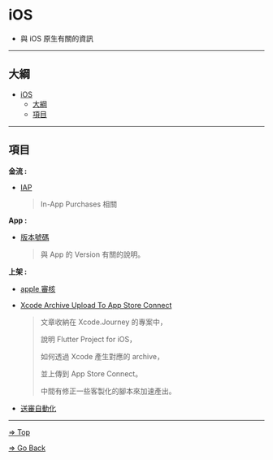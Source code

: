# iOS

- 與 iOS 原生有關的資訊

---

## 大綱

- [iOS](#ios)
  - [大綱](#大綱)
  - [項目](#項目)

---

## 項目

**金流 :**

- [IAP](./IAP/README.md)

  > In-App Purchases 相關

**App :**

- [版本號碼](./BundleVersion/README.md)

  > 與 App 的 Version 有關的說明。

**上架 :**

- [apple 審核](./Review/README.md)

- [Xcode Archive Upload To App Store Connect](https://github.com/espgrandia/Xcode.Journey/blob/master/Xcode_Archive_Upload_To_AppStoreConnect_Using_FlutterProject/README.md)

  > 文章收納在 Xcode.Journey 的專案中，
  >
  > 說明 Flutter Project for iOS，
  >
  > 如何透過 Xcode 產生對應的 archive，
  >
  > 並上傳到 App Store Connect。
  >
  > 中間有修正一些客製化的腳本來加速產出。

- [送審自動化](./ReviewAutomation/README.md)

---

[=> Top](#ios)

[=> Go Back](../README.md)
